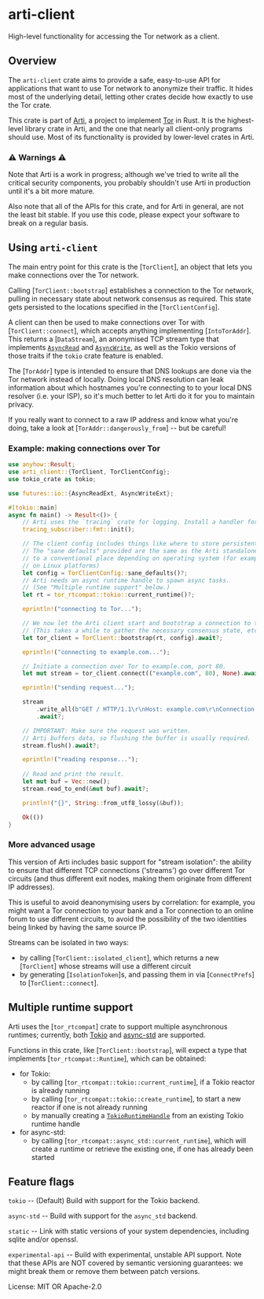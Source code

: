 # arti-client

High-level functionality for accessing the Tor network as a client.

## Overview

The `arti-client` crate aims to provide a safe, easy-to-use API for
applications that want to use Tor network to anonymize their
traffic.  It hides most of the underlying detail, letting other
crates decide how exactly to use the Tor crate.

This crate is part of
[Arti](https://gitlab.torproject.org/tpo/core/arti/), a project to
implement [Tor](https://www.torproject.org/) in Rust.
It is the highest-level library crate in
Arti, and the one that nearly all client-only programs should use.
Most of its functionality is provided by lower-level crates in Arti.

### ⚠ Warnings ⚠

Note that Arti is a work in progress; although we've tried to
write all the critical security components, you probably shouldn't
use Arti in production until it's a bit more mature.

Also note that all of the APIs for this crate, and for Arti in
general, are not the least bit stable.  If you use this code,
please expect your software to break on a regular basis.

## Using `arti-client`

The main entry point for this crate is the [`TorClient`], an object that lets you make
connections over the Tor network.

Calling [`TorClient::bootstrap`] establishes a connection to the Tor network, pulling in
necessary state about network consensus as required. This state gets persisted to the
locations specified in the [`TorClientConfig`].

A client can then be used to make connections over Tor with [`TorClient::connect`], which
accepts anything implementing [`IntoTorAddr`]. This returns a [`DataStream`], an anonymised
TCP stream type that implements [`AsyncRead`](futures::io::AsyncRead) and
[`AsyncWrite`](futures::io::AsyncWrite), as well as the Tokio versions of those traits if
the `tokio` crate feature is enabled.

The [`TorAddr`] type is intended to ensure that DNS lookups are done via the Tor network
instead of locally. Doing local DNS resolution can leak information about which hostnames you're
connecting to to your local DNS resolver (i.e. your ISP), so it's much better to let Arti
do it for you to maintain privacy.

If you really want to connect to a raw IP address and know what you're doing, take a look at
[`TorAddr::dangerously_from`] -- but be careful!

### Example: making connections over Tor

```rust
use anyhow::Result;
use arti_client::{TorClient, TorClientConfig};
use tokio_crate as tokio;

use futures::io::{AsyncReadExt, AsyncWriteExt};

#[tokio::main]
async fn main() -> Result<()> {
    // Arti uses the `tracing` crate for logging. Install a handler for this, to print Arti's logs.
    tracing_subscriber::fmt::init();

    // The client config includes things like where to store persistent Tor network state.
    // The "sane defaults" provided are the same as the Arti standalone application, and save data
    // to a conventional place depending on operating system (for example, ~/.local/share/arti
    // on Linux platforms)
    let config = TorClientConfig::sane_defaults()?;
    // Arti needs an async runtime handle to spawn async tasks.
    // (See "Multiple runtime support" below.)
    let rt = tor_rtcompat::tokio::current_runtime()?;

    eprintln!("connecting to Tor...");

    // We now let the Arti client start and bootstrap a connection to the network.
    // (This takes a while to gather the necessary consensus state, etc.)
    let tor_client = TorClient::bootstrap(rt, config).await?;

    eprintln!("connecting to example.com...");

    // Initiate a connection over Tor to example.com, port 80.
    let mut stream = tor_client.connect(("example.com", 80), None).await?;

    eprintln!("sending request...");

    stream
        .write_all(b"GET / HTTP/1.1\r\nHost: example.com\r\nConnection: close\r\n\r\n")
        .await?;

    // IMPORTANT: Make sure the request was written.
    // Arti buffers data, so flushing the buffer is usually required.
    stream.flush().await?;

    eprintln!("reading response...");
    
    // Read and print the result.
    let mut buf = Vec::new();
    stream.read_to_end(&mut buf).await?;

    println!("{}", String::from_utf8_lossy(&buf));

    Ok(())
}
```

### More advanced usage

This version of Arti includes basic support for "stream isolation": the ability to ensure that
different TCP connections ('streams') go over different Tor circuits (and thus different exit
nodes, making them originate from different IP addresses).

This is useful to avoid deanonymising
users by correlation: for example, you might want a Tor connection to your bank and a Tor
connection to an online forum to use different circuits, to avoid the possibility of the two
identities being linked by having the same source IP.

Streams can be isolated in two ways:

- by calling [`TorClient::isolated_client`], which returns a new [`TorClient`] whose streams
  will use a different circuit
- by generating [`IsolationToken`]s, and passing them in via [`ConnectPrefs`] to
  [`TorClient::connect`].

## Multiple runtime support

Arti uses the [`tor_rtcompat`] crate to support multiple asynchronous runtimes; currently,
both [Tokio](https://tokio.rs) and [async-std](https://async.rs) are supported.

Functions in this crate, like [`TorClient::bootstrap`],
will expect a type that implements [`tor_rtcompat::Runtime`], which can be obtained:

- for Tokio:
  - by calling [`tor_rtcompat::tokio::current_runtime`], if a Tokio reactor is already running
  - by calling [`tor_rtcompat::tokio::create_runtime`], to start a new reactor if one is not
    already running
  - by manually creating a [`TokioRuntimeHandle`](tor_rtcompat::tokio::TokioRuntimeHandle) from
    an existing Tokio runtime handle
- for async-std:
  - by calling [`tor_rtcompat::async_std::current_runtime`], which will create a runtime or
    retrieve the existing one, if one has already been started


## Feature flags

`tokio` -- (Default) Build with support for the Tokio backend.

`async-std` -- Build with support for the `async_std` backend.

`static` -- Link with static versions of your system dependencies,
including sqlite and/or openssl.

`experimental-api` -- Build with experimental, unstable API support.
Note that these APIs are NOT covered by semantic versioning guarantees:
we might break them or remove them between patch versions.

License: MIT OR Apache-2.0
